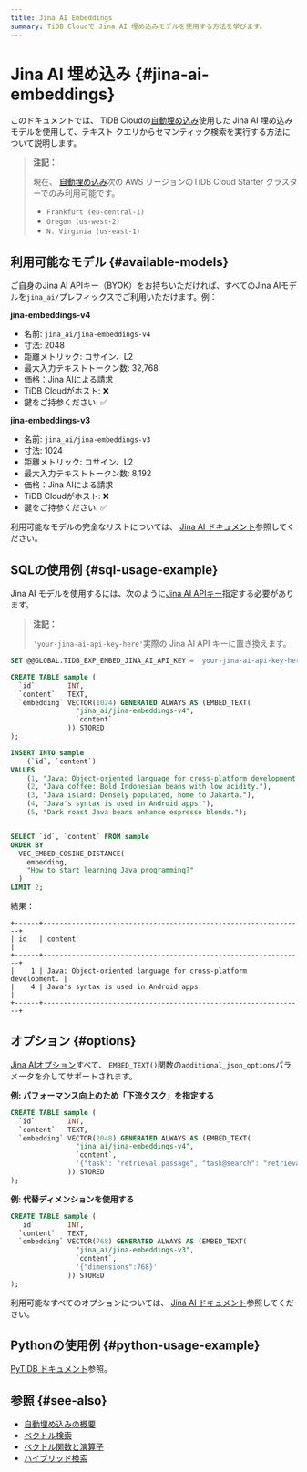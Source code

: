 ```yaml
---
title: Jina AI Embeddings
summary: TiDB Cloudで Jina AI 埋め込みモデルを使用する方法を学びます。
---
```


# Jina AI 埋め込み {#jina-ai-embeddings}

このドキュメントでは、 TiDB Cloudの[自動埋め込み](/tidb-cloud/vector-search-auto-embedding-overview.md)使用した Jina AI 埋め込みモデルを使用して、テキスト クエリからセマンティック検索を実行する方法について説明します。

> **注記：**
>
> 現在、 [自動埋め込み](/tidb-cloud/vector-search-auto-embedding-overview.md)次の AWS リージョンのTiDB Cloud Starter クラスターでのみ利用可能です。
>
> -   `Frankfurt (eu-central-1)`
> -   `Oregon (us-west-2)`
> -   `N. Virginia (us-east-1)`

## 利用可能なモデル {#available-models}

ご自身のJina AI APIキー（BYOK）をお持ちいただければ、すべてのJina AIモデルを`jina_ai/`プレフィックスでご利用いただけます。例：

**jina-embeddings-v4**

-   名前: `jina_ai/jina-embeddings-v4`
-   寸法: 2048
-   距離メトリック: コサイン、L2
-   最大入力テキストトークン数: 32,768
-   価格：Jina AIによる請求
-   TiDB Cloudがホスト: ❌
-   鍵をご持参ください: ✅

**jina-embeddings-v3**

-   名前: `jina_ai/jina-embeddings-v3`
-   寸法: 1024
-   距離メトリック: コサイン、L2
-   最大入力テキストトークン数: 8,192
-   価格：Jina AIによる請求
-   TiDB Cloudがホスト: ❌
-   鍵をご持参ください: ✅

利用可能なモデルの完全なリストについては、 [Jina AI ドキュメント](https://jina.ai/embeddings/)参照してください。

## SQLの使用例 {#sql-usage-example}

Jina AI モデルを使用するには、次のように[Jina AI APIキー](https://jina.ai/)指定する必要があります。

> **注記：**
>
> `'your-jina-ai-api-key-here'`実際の Jina AI API キーに置き換えます。

```sql
SET @@GLOBAL.TIDB_EXP_EMBED_JINA_AI_API_KEY = 'your-jina-ai-api-key-here';

CREATE TABLE sample (
  `id`        INT,
  `content`   TEXT,
  `embedding` VECTOR(1024) GENERATED ALWAYS AS (EMBED_TEXT(
                "jina_ai/jina-embeddings-v4",
                `content`
              )) STORED
);

INSERT INTO sample
    (`id`, `content`)
VALUES
    (1, "Java: Object-oriented language for cross-platform development."),
    (2, "Java coffee: Bold Indonesian beans with low acidity."),
    (3, "Java island: Densely populated, home to Jakarta."),
    (4, "Java's syntax is used in Android apps."),
    (5, "Dark roast Java beans enhance espresso blends.");


SELECT `id`, `content` FROM sample
ORDER BY
  VEC_EMBED_COSINE_DISTANCE(
    embedding,
    "How to start learning Java programming?"
  )
LIMIT 2;
```

結果：

    +------+----------------------------------------------------------------+
    | id   | content                                                        |
    +------+----------------------------------------------------------------+
    |    1 | Java: Object-oriented language for cross-platform development. |
    |    4 | Java's syntax is used in Android apps.                         |
    +------+----------------------------------------------------------------+

## オプション {#options}

[Jina AIオプション](https://jina.ai/embeddings/)すべて、 `EMBED_TEXT()`関数の`additional_json_options`パラメータを介してサポートされます。

**例: パフォーマンス向上のため「下流タスク」を指定する**

```sql
CREATE TABLE sample (
  `id`        INT,
  `content`   TEXT,
  `embedding` VECTOR(2048) GENERATED ALWAYS AS (EMBED_TEXT(
                "jina_ai/jina-embeddings-v4",
                `content`,
                '{"task": "retrieval.passage", "task@search": "retrieval.query"}'
              )) STORED
);
```

**例: 代替ディメンションを使用する**

```sql
CREATE TABLE sample (
  `id`        INT,
  `content`   TEXT,
  `embedding` VECTOR(768) GENERATED ALWAYS AS (EMBED_TEXT(
                "jina_ai/jina-embeddings-v3",
                `content`,
                '{"dimensions":768}'
              )) STORED
);
```

利用可能なすべてのオプションについては、 [Jina AI ドキュメント](https://jina.ai/embeddings/)参照してください。

## Pythonの使用例 {#python-usage-example}

[PyTiDB ドキュメント](https://pingcap.github.io/ai/integrations/embedding-jinaai/)参照。

## 参照 {#see-also}

-   [自動埋め込みの概要](/tidb-cloud/vector-search-auto-embedding-overview.md)
-   [ベクトル検索](/vector-search/vector-search-overview.md)
-   [ベクトル関数と演算子](/vector-search/vector-search-functions-and-operators.md)
-   [ハイブリッド検索](/tidb-cloud/vector-search-hybrid-search.md)
